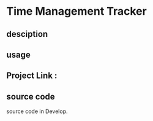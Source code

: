 # Time Management Tracker

## desciption

## usage

## Project Link :

## source code

source code in Develop.
